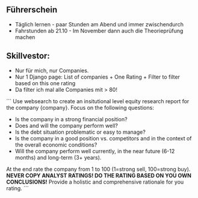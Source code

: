 ## Führerschein

- Täglich lernen - paar Stunden am Abend und immer zwischendurch
- Fahrstunden ab 21.10 - Im November dann auch die Theorieprüfung machen

## Skillvestor:

- Nur für mich, nur Companies.
- Nur 1 Django page: List of companies + One Rating +  Filter to filter based on this one rating
- Da filter ich mal alle Companies mit > 80!

´´´
Use websearch to create an insitutional level equity research report for the company {company}.
Focus on the following questions:

- Is the company in a strong financial position?
- Does and will the company perform well?
- Is the debt situation problematic or easy to manage?
- Is the company in a good position vs. competitors and in the context of the overall economic conditions?
- Will the company perform well currently, in the near future (6-12 months) and long-term (3+ years).

At the end rate the company from 1 to 100 (1=strong sell, 100=strong buy). **NEVER COPY ANALYST RATINGS! DO THE RATING BASED ON YOU OWN CONCLUSIONS!**
Provide a holistic and comprehensive rationale for you rating. 
´´´
